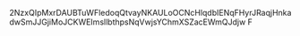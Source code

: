 2NzxQIpMxrDAUBTuWFledoqQtvayNKAULoOCNcHlqdbIENqFHyrJRaqjHnkadwSmJJGjiMoJCKWEImsllbthpsNqVwjsYChmXSZacEWmQJdjw
F
